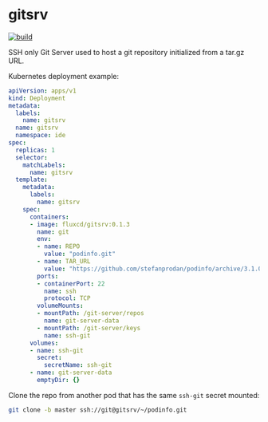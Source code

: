 # gitsrv

[![build](https://github.com/fluxcd/gitsrv/workflows/ci/badge.svg)](https://github.com/fluxcd/gitsrv/actions)

SSH only Git Server used to host a git repository initialized from a tar.gz URL.

Kubernetes deployment example:

```yaml
apiVersion: apps/v1
kind: Deployment
metadata:
  labels:
    name: gitsrv
  name: gitsrv
  namespace: ide
spec:
  replicas: 1
  selector:
    matchLabels:
      name: gitsrv
  template:
    metadata:
      labels:
        name: gitsrv
    spec:
      containers:
      - image: fluxcd/gitsrv:0.1.3
        name: git
        env:
        - name: REPO
          value: "podinfo.git"
        - name: TAR_URL
          value: "https://github.com/stefanprodan/podinfo/archive/3.1.0.tar.gz"
        ports:
        - containerPort: 22
          name: ssh
          protocol: TCP
        volumeMounts:
        - mountPath: /git-server/repos
          name: git-server-data
        - mountPath: /git-server/keys
          name: ssh-git
      volumes:
      - name: ssh-git
        secret:
          secretName: ssh-git
      - name: git-server-data
        emptyDir: {}
```

Clone the repo from another pod that has the same `ssh-git` secret mounted:

```bash
git clone -b master ssh://git@gitsrv/~/podinfo.git
```
